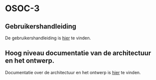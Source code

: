 # OSOC-3

## Gebruikershandleiding

De gebruikershandleiding is [hier](files/Gebruikershandleiding.pdf) te vinden.

## Hoog niveau documentatie van de architectuur en het ontwerp. 

Documentatie over de architectuur en het ontwerp is [hier](files/Documentatie_Architectuur_en_Ontwerp.pdf) te vinden.

